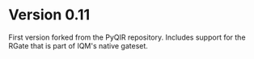 # Version 0.11

First version forked from the PyQIR repository. Includes support for the 
RGate that is part of IQM's native gateset. 